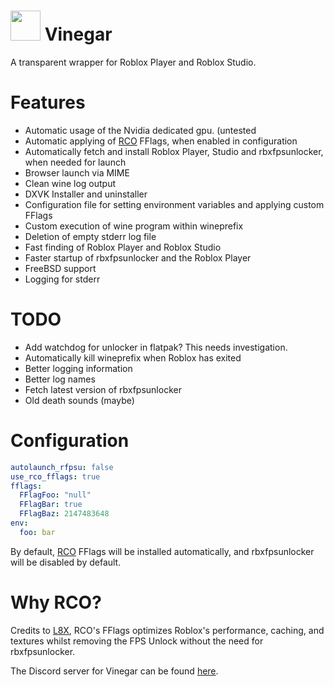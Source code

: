 # <img src="https://github.com/vinegar-dev/vinegar/blob/master/desktop/vinegar.svg" width="48"> Vinegar
A transparent wrapper for Roblox Player and Roblox Studio.

# Features
+ Automatic usage of the Nvidia dedicated gpu. (untested
+ Automatic applying of [RCO](https://github.com/L8X/Roblox-Client-Optimizer) FFlags, when enabled in configuration
+ Automatically fetch and install Roblox Player, Studio and rbxfpsunlocker, when needed for launch
+ Browser launch via MIME
+ Clean wine log output
+ DXVK Installer and uninstaller
+ Configuration file for setting environment variables and applying custom FFlags
+ Custom execution of wine program within wineprefix
+ Deletion of empty stderr log file
+ Fast finding of Roblox Player and Roblox Studio
+ Faster startup of rbxfpsunlocker and the Roblox Player
+ FreeBSD support
+ Logging for stderr

# TODO
+ Add watchdog for unlocker in flatpak? This needs investigation.
+ Automatically kill wineprefix when Roblox has exited
+ Better logging information
+ Better log names
+ Fetch latest version of rbxfpsunlocker
+ Old death sounds (maybe)

# Configuration
```yaml
autolaunch_rfpsu: false
use_rco_fflags: true
fflags:
  FFlagFoo: "null"
  FFlagBar: true
  FFlagBaz: 2147483648
env:
  foo: bar
```
By default, [RCO](https://github.com/L8X/Roblox-Client-Optimizer) FFlags will be installed automatically, and rbxfpsunlocker will be disabled by default.

# Why RCO?
Credits to [L8X](https://github.com/L8X), RCO's FFlags optimizes Roblox's performance, caching, and textures whilst removing the FPS Unlock without the need for rbxfpsunlocker.

The Discord server for Vinegar can be found [here](https://discord.gg/dzdzZ6Pps2).

